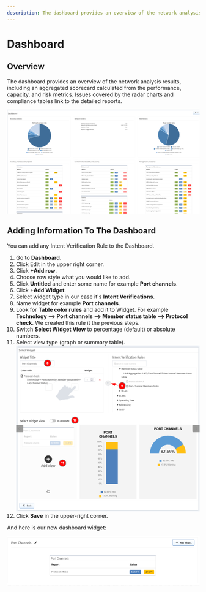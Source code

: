 ```yaml
---
description: The dashboard provides an overview of the network analysis results, including an aggregated scorecard calculated from the performance, capacity etc...
---
```


# Dashboard

## Overview

The dashboard provides an overview of the network analysis results, including an aggregated scorecard calculated from the performance, capacity, and risk metrics. Issues covered by the radar charts and compliance tables link to the detailed reports.

![Dashboard](dashboard/dashboard.png)

## Adding Information To The Dashboard

You can add any Intent Verification Rule to the Dashboard.

1. Go to **Dashboard**.
2. Click Edit in the upper right corner.
3. Click **+Add row**.
4. Choose row style what you would like to add.
5. Click **Untitled** and enter some name for example **Port channels**.
6. Click **+Add Widget**.
7. Select widget type in our case it's **Intent Verifications**.
8. Name widget for example **Port channels**.
9. Look for **Table color rules** and add it to Widget. For example
   **Technology --> Port channels --> Member status table --> Protocol check**.
   We created this rule it the previous steps.
10. Switch **Select Widget View** to percentage (default) or absolute
    numbers.
11. Select view type (graph or summary table). 
    ![Select Widget](dashboard/select_widget.png)
12. Click **Save** in the upper-right corner.

And here is our new dashboard widget:

![New dashboard widget](dashboard/new_dashboard_widget.png)
